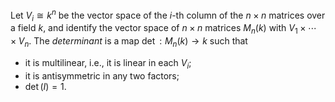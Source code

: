 Let $V_i \cong k^n$ be the vector space of the $i$-th column of the $n\times n$ matrices over a field $k$, and identify the vector space of $n\times n$ matrices $M_n(k)$ with $V_1 \times \cdots \times V_n$. The *determinant* is a map $\det: M_n(k)\to k$ such that

- it is multilinear, i.e., it is linear in each $V_i$;
- it is antisymmetric in any two factors;
- $\det(I) = 1$.
